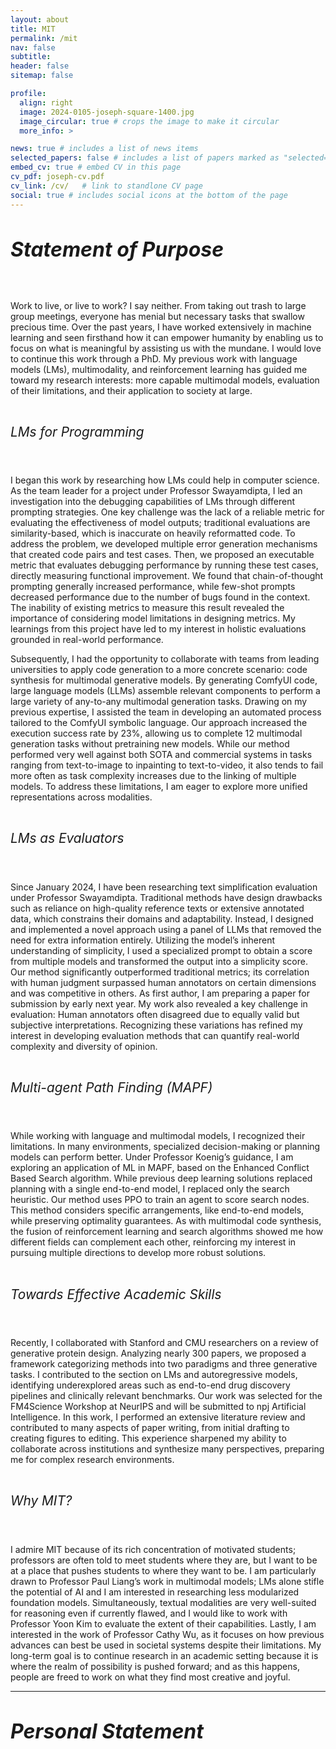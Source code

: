 ```yaml
---
layout: about
title: MIT
permalink: /mit
nav: false
subtitle:
header: false
sitemap: false

profile:
  align: right
  image: 2024-0105-joseph-square-1400.jpg
  image_circular: true # crops the image to make it circular
  more_info: >

news: true # includes a list of news items
selected_papers: false # includes a list of papers marked as "selected={true}"
embed_cv: true # embed CV in this page
cv_pdf: joseph-cv.pdf
cv_link: /cv/   # link to standlone CV page
social: true # includes social icons at the bottom of the page
---
```


<style>
h5 {
  font-size: 2rem;
  padding-top: 0rem;
  padding-bottom: 0.5rem;
}
h6 {
  font-size: 1.3rem !important;
  padding-top: 1rem;
  padding-bottom: 0.5rem;
}
</style>

##### Statement of Purpose

Work to live, or live to work? I say neither. From taking out trash to large
group meetings, everyone has menial but necessary tasks that swallow precious
time. Over the past years, I have worked extensively in machine learning and
seen firsthand how it can empower humanity by enabling us to focus on what is
meaningful by assisting us with the mundane. I would love to continue this
work through a PhD. My previous work with language models (LMs),
multimodality, and reinforcement learning has guided me toward my research
interests: more capable multimodal models, evaluation of their limitations,
and their application to society at large.

###### LMs for Programming
I began this work by researching how LMs could help in computer science. As
the team leader for a project under Professor Swayamdipta, I led an
investigation into the debugging capabilities of LMs through different
prompting strategies. One key challenge was the lack of a reliable metric for
evaluating the effectiveness of model outputs; traditional evaluations are
similarity-based, which is inaccurate on heavily reformatted code. To address
the problem, we developed multiple error generation mechanisms that created
code pairs and test cases. Then, we proposed an executable metric that
evaluates debugging performance by running these test cases, directly
measuring functional improvement. We found that chain-of-thought prompting
generally increased performance, while few-shot prompts decreased performance
due to the number of bugs found in the context. The inability of existing
metrics to measure this result revealed the importance of considering model
limitations in designing metrics. My learnings from this project have led to
my interest in holistic evaluations grounded in real-world performance. 

Subsequently, I had the opportunity to collaborate with teams from leading
universities to apply code generation to a more concrete scenario: code
synthesis for multimodal generative models. By generating ComfyUI code, large
language models (LLMs) assemble relevant components to perform a large variety
of any-to-any multimodal generation tasks. Drawing on my previous expertise, I
assisted the team in developing an automated process tailored to the ComfyUI
symbolic language. Our approach increased the execution success rate by 23%,
allowing us to complete 12 multimodal generation tasks without pretraining new
models. While our method performed very well against both SOTA and commercial
systems in tasks ranging from text-to-image to inpainting to text-to-video, it
also tends to fail more often as task complexity increases due to the linking
of multiple models. To address these limitations, I am eager to explore more
unified representations across modalities.

###### LMs as Evaluators
Since January 2024, I have been researching text simplification evaluation
under Professor Swayamdipta. Traditional methods have design drawbacks such as
reliance on high-quality reference texts or extensive annotated data, which
constrains their domains and adaptability. Instead, I designed and implemented
a novel approach using a panel of LLMs that removed the need for extra
information entirely. Utilizing the model’s inherent understanding of
simplicity, I used a specialized prompt to obtain a score from multiple models
and transformed the output into a simplicity score. Our method significantly
outperformed traditional metrics; its correlation with human judgment
surpassed human annotators on certain dimensions and was competitive in
others. As first author, I am preparing a paper for submission by early next
year. My work also revealed a key challenge in evaluation: Human annotators
often disagreed due to equally valid but subjective interpretations.
Recognizing these variations has refined my interest in developing evaluation
methods that can quantify real-world complexity and diversity of opinion.

###### Multi-agent Path Finding (MAPF)
While working with language and multimodal models, I recognized their
limitations. In many environments, specialized decision-making or planning
models can perform better. Under Professor Koenig’s guidance, I am exploring
an application of ML in MAPF, based on the Enhanced Conflict Based Search
algorithm. While previous deep learning solutions replaced planning with a
single end-to-end model, I replaced only the search heuristic. Our method uses
PPO to train an agent to score search nodes. This method considers specific
arrangements, like end-to-end models, while preserving optimality guarantees.
As with multimodal code synthesis, the fusion of reinforcement learning and
search algorithms showed me how different fields can complement each other,
reinforcing my interest in pursuing multiple directions to develop more robust
solutions.

###### Towards Effective Academic Skills
Recently, I collaborated with Stanford and CMU researchers on a review of
generative protein design. Analyzing nearly 300 papers, we proposed a
framework categorizing methods into two paradigms and three generative tasks.
I contributed to the section on LMs and autoregressive models, identifying
underexplored areas such as end-to-end drug discovery pipelines and clinically
relevant benchmarks. Our work was selected for the FM4Science Workshop at
NeurIPS and will be submitted to npj Artificial Intelligence. In this work, I
performed an extensive literature review and contributed to many aspects of
paper writing, from initial drafting to creating figures to editing. This
experience sharpened my ability to collaborate across institutions and
synthesize many perspectives, preparing me for complex research environments.

###### Why MIT?
I admire MIT because of its rich concentration of motivated students;
professors are often told to meet students where they are, but I want to be at
a place that pushes students to where they want to be. I am particularly drawn
to Professor Paul Liang’s work in multimodal models; LMs alone stifle the
potential of AI and I am interested in researching less modularized foundation
models. Simultaneously, textual modalities are very well-suited for reasoning
even if currently flawed, and I would like to work with Professor Yoon Kim to
evaluate the extent of their capabilities. Lastly, I am interested in the work
of Professor Cathy Wu, as it focuses on how previous advances can best be used
in societal systems despite their limitations. My long-term goal is to
continue research in an academic setting because it is where the realm of
possibility is pushed forward; and as this happens, people are freed to work
on what they find most creative and joyful.

---

##### Personal Statement
